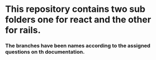 # This repository contains two sub folders one for react and the other for rails.

### The branches have been names according to the assigned questions on th documentation.